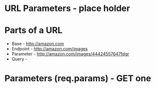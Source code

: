 # URL Parameters - place holder

# Parts of a URL
* Base - http://amazon.com
* Endpoint - http://amazon.com/images
* Parameter - http://amazon.com/images/44424557647fdgr
* Query - 

# Parameters (req.params) - GET one